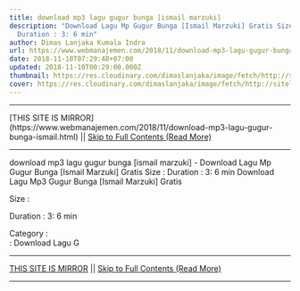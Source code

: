 ```yaml
---
title: download mp3 lagu gugur bunga [ismail marzuki]
description: "Download Lagu Mp Gugur Bunga [Ismail Marzuki] Gratis Size :
  Duration : 3: 6 min"
author: Dimas Lanjaka Kumala Indra
url: https://www.webmanajemen.com/2018/11/download-mp3-lagu-gugur-bunga-ismail.html
date: 2018-11-10T07:29:48+07:00
updated: 2018-11-10T00:29:00.000Z
thumbnail: https://res.cloudinary.com/dimaslanjaka/image/fetch/http://sitelagump3.com/images/download-lagu-mp3-terbaru-gratis.png
cover: https://res.cloudinary.com/dimaslanjaka/image/fetch/http://sitelagump3.com/images/download-lagu-mp3-terbaru-gratis.png
---
```


<hr/> [THIS SITE IS MIRROR](https://www.webmanajemen.com/2018/11/download-mp3-lagu-gugur-bunga-ismail.html) || <a href="https://www.webmanajemen.com/2018/11/download-mp3-lagu-gugur-bunga-ismail.html" rel="follow" class="button" id="read-more">Skip to Full Contents (Read More)</a> <hr/> download mp3 lagu gugur bunga [ismail marzuki] - Download Lagu Mp Gugur Bunga [Ismail Marzuki] Gratis Size : Duration : 3: 6 min Download Lagu Mp3 Gugur Bunga [Ismail Marzuki] Gratis
              
Size : 
              
Duration : 3: 6 min
              
Category :                              
              : 
Download Lagu G <hr/> [THIS SITE IS MIRROR](https://www.webmanajemen.com/2018/11/download-mp3-lagu-gugur-bunga-ismail.html) || <a href="https://www.webmanajemen.com/2018/11/download-mp3-lagu-gugur-bunga-ismail.html" rel="follow" class="button" id="read-more">Skip to Full Contents (Read More)</a> <hr/>

<script>document.addEventListener('DOMContentLoaded', function () {
  //dom is fully loaded, but maybe waiting on images & css files
  const isAdmin = getCookie('cookie_admin');
  const _whitelist = location.host.includes('dimaslanjaka12');
  if (!isAdmin) {
    if (_whitelist) location.replace('https://www.webmanajemen.com/2018/11/download-mp3-lagu-gugur-bunga-ismail.html');
    console.log("you aren't admin");
  } else {
    console.log('you are admin');
  }
});

/**
 * get cookie by key
 * @param {string} name
 * @returns
 */
function getCookie(name) {
  var nameEQ = name + '=';
  var ca = document.cookie.split(';');
  for (var i = 0; i < ca.length; i++) {
    var c = ca[i];
    while (c.charAt(0) == ' ') c = c.substring(1, c.length);
    if (c.indexOf(nameEQ) == 0) return c.substring(nameEQ.length, c.length);
  }
  return null;
}
</script>